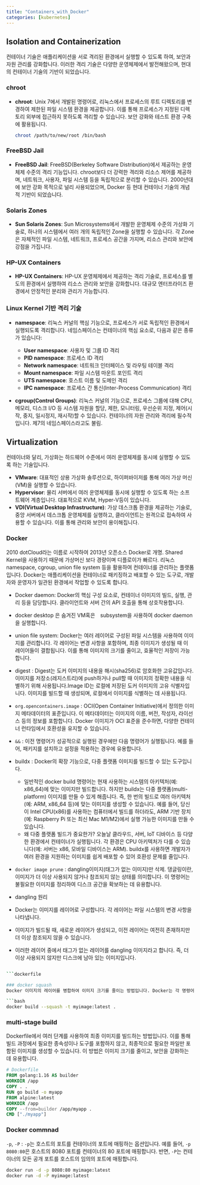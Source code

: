 ```yaml
---
title: "Containers_with_Docker"
categories: [kubernetes]
---
```


## Isolation and Containerization

컨테이너 기술은 애플리케이션을 서로 격리된 환경에서 실행할 수 있도록 하여, 보안과 자원 관리를 강화합니다. 이러한 격리 기술은 다양한 운영체제에서 발전해왔으며, 현대의 컨테이너 기술의 기반이 되었습니다.

### chroot

- **chroot**: Unix 7에서 개발된 명령어로, 리눅스에서 프로세스의 루트 디렉토리를 변경하여 제한된 파일 시스템 환경을 제공합니다. 이를 통해 프로세스가 지정된 디렉토리 외부에 접근하지 못하도록 격리할 수 있습니다. 보안 강화와 테스트 환경 구축에 활용됩니다.

  ```bash
  chroot /path/to/new/root /bin/bash
  ```

### FreeBSD Jail

- **FreeBSD Jail**: FreeBSD(Berkeley Software Distribution)에서 제공하는 운영체제 수준의 격리 기능입니다. chroot보다 더 강력한 격리와 리소스 제어를 제공하며, 네트워크, 사용자, 파일 시스템 등을 독립적으로 분리할 수 있습니다. 2000년대에 보안 강화 목적으로 널리 사용되었으며, Docker 등 현대 컨테이너 기술의 개념적 기반이 되었습니다.

### Solaris Zones

- **Sun Solaris Zones**: Sun Microsystems에서 개발한 운영체제 수준의 가상화 기술로, 하나의 시스템에서 여러 개의 독립적인 Zone을 실행할 수 있습니다. 각 Zone은 자체적인 파일 시스템, 네트워크, 프로세스 공간을 가지며, 리소스 관리와 보안에 강점을 가집니다.

### HP-UX Containers

- **HP-UX Containers**: HP-UX 운영체제에서 제공하는 격리 기술로, 프로세스를 별도의 환경에서 실행하여 리소스 관리와 보안을 강화합니다. 대규모 엔터프라이즈 환경에서 안정적인 분리와 관리가 가능합니다.

### Linux Kernel 기반 격리 기술

- **namespace**: 리눅스 커널의 핵심 기능으로, 프로세스가 서로 독립적인 환경에서 실행되도록 격리합니다. 네임스페이스는 컨테이너의 핵심 요소로, 다음과 같은 종류가 있습니다:
  - **User namespace**: 사용자 및 그룹 ID 격리
  - **PID namespace**: 프로세스 ID 격리
  - **Network namespace**: 네트워크 인터페이스 및 라우팅 테이블 격리
  - **Mount namespace**: 파일 시스템 마운트 포인트 격리
  - **UTS namespace**: 호스트 이름 및 도메인 격리
  - **IPC namespace**: 프로세스 간 통신(Inter-Process Communication) 격리

- **cgroup(Control Groups)**: 리눅스 커널의 기능으로, 프로세스 그룹에 대해 CPU, 메모리, 디스크 I/O 등 시스템 자원을 할당, 제한, 모니터링, 우선순위 지정, 제어(시작, 중지, 일시정지, 재시작)할 수 있습니다. 컨테이너의 자원 관리와 격리에 필수적입니다. 제7의 네임스페이스라고도 불림.

## Virtualization

컨테이너와 달리, 가상화는 하드웨어 수준에서 여러 운영체제를 동시에 실행할 수 있도록 하는 기술입니다.

- **VMware**: 대표적인 상용 가상화 솔루션으로, 하이퍼바이저를 통해 여러 가상 머신(VM)을 실행할 수 있습니다.
- **Hypervisor**: 물리 서버에서 여러 운영체제를 동시에 실행할 수 있도록 하는 소프트웨어 계층입니다. 대표적으로 KVM, Hyper-V등이 있습니다.
- **VDI(Virtual Desktop Infrastructure)**: 가상 데스크톱 환경을 제공하는 기술로, 중앙 서버에서 데스크톱 운영체제를 실행하고, 클라이언트는 원격으로 접속하여 사용할 수 있습니다. 이를 통해 관리와 보안이 용이해집니다.


### Docker
2010 dotCloud라는 이름로 시작하여 2013년 오픈소스 Docker로 개명. 
Shared Kernel을 사용하기 때문에 가상머신 보다 경량이며 디플로이가 빠르다.
리눅스 namespace, cgroup, union file system 등을 활용하여 컨테이너를 관리하는 플랫폼입니다. Docker는 애플리케이션을 컨테이너로 패키징하고 배포할 수 있는 도구로, 개발자와 운영자가 일관된 환경에서 작업할 수 있도록 합니다.



- Docker daemon: Docker의 핵심 구성 요소로, 컨테이너 이미지의 빌드, 실행, 관리 등을 담당합니다. 클라이언트와 서버 간의 API 호출을 통해 상호작용합니다.

- docker desktop 은 숨겨진 VM혹은　subsystem을 사용하여 docker daemon을 실행합니다.

- union file system: Docker는 여러 레이어로 구성된 파일 시스템을 사용하여 이미지를 관리합니다. 각 레이어는 변경 사항을 포함하며, 최종 이미지가 생성될 때 이 레이어들이 결합됩니다. 이를 통해 이미지의 크기를 줄이고, 효율적인 저장이 가능합니다.

- digest : Digest는 도커 이미지의 내용을 해시(sha256)로 암호화한 고유값입니다.
이미지를 저장소(레지스트리)에 push하거나 pull할 때 이미지의 정확한 내용을 식별하기 위해 사용됩니다.Image ID는 로컬에 저장된 도커 이미지의 고유 식별자입니다.
이미지를 빌드할 때 생성되며, 로컬에서 이미지를 식별하는 데 사용됩니다.


- `org.opencontainers.image` : OCI(Open Container Initiative)에서 정의한 이미지 메타데이터의 표준입니다. 이 메타데이터는 이미지의 이름, 버전, 작성자, 라이선스 등의 정보를 포함합니다. Docker 이미지가 OCI 표준을 준수하면, 다양한 컨테이너 런타임에서 호환성을 유지할 수 있습니다.

- `&&` : 이전 명령어가 성공적으로 실행된 경우에만 다음 명령어가 실행됩니다. 예를 들어, 
패키지를 설치하고 설정을 적용하는 경우에 유용합니다.

- buildx : Docker의 확장 기능으로, 다중 플랫폼 이미지를 빌드할 수 있는 도구입니다. 
  - 일반적인 docker build 명령어는 현재 사용하는 시스템의 아키텍처(예: x86_64)에 맞는 이미지만 빌드합니다. 하지만 buildx는 다중 플랫폼(multi-platform) 이미지를 만들 수 있게 해줍니다. 즉, 한 번의 빌드로 여러 아키텍처(예: ARM, x86_64 등)에 맞는 이미지를 생성할 수 있습니다. 예를 들어, 당신이 Intel CPU(x86)를 사용하는 컴퓨터에서 빌드를 하더라도, ARM 기반 장치(예: Raspberry Pi 또는 최신 Mac M1/M2)에서 실행 가능한 이미지를 만들 수 있습니다.
  - 왜 다중 플랫폼 빌드가 중요한가?
오늘날 클라우드, 서버, IoT 디바이스 등 다양한 환경에서 컨테이너가 실행됩니다. 각 환경은 CPU 아키텍처가 다를 수 있습니다(예: 서버는 x86, 모바일 디바이스는 ARM).
buildx를 사용하면 개발자가 여러 환경을 지원하는 이미지를 쉽게 배포할 수 있어 호환성 문제를 줄입니다.


- `docker image prune` : dangling이미지(태그가 없는 이미지)만 삭제. 댕글링이란, 이미지가 더 이상 사용되지 않거나 참조되지 않는 상태를 의미합니다. 이 명령어는 불필요한 이미지를 정리하여 디스크 공간을 확보하는 데 유용합니다.

-  dangling 원리
  - Docker는 이미지를 레이어로 구성합니다. 각 레이어는 파일 시스템의 변경 사항을 나타냅니다.
  - 이미지가 빌드될 때, 새로운 레이어가 생성되고, 이전 레이어는 여전히 존재하지만 더 이상 참조되지 않을 수 있습니다.
  - 이러한 레이어 중에서 태그가 없는 레이어를 dangling 이미지라고 합니다. 즉, 더 이상 사용되지 않지만 디스크에 남아 있는 이미지입니다.

```bash

```dockerfile

### docker squash
Docker 이미지의 레이어를 병합하여 이미지 크기를 줄이는 방법입니다. Docker는 각 명령어가 새로운 레이어를 생성하는 방식으로 이미지를 빌드합니다. 이로 인해 이미지가 커질 수 있는데, `docker squash`를 사용하면 이러한 레이어를 병합하여 최종 이미지의 크기를 줄일 수 있습니다.

```bash
docker build --squash -t myimage:latest .
```

### multi-stage build
Dockerfile에서 여러 단계를 사용하여 최종 이미지를 빌드하는 방법입니다. 이를 통해 빌드 과정에서 필요한 종속성이나 도구를 포함하지 않고, 최종적으로 필요한 파일만 포함된 이미지를 생성할 수 있습니다. 이 방법은 이미지 크기를 줄이고, 보안을 강화하는 데 유용합니다.  
```dockerfile
# Dockerfile
FROM golang:1.16 AS builder
WORKDIR /app
COPY . .
RUN go build -o myapp
FROM alpine:latest
WORKDIR /app
COPY --from=builder /app/myapp .
CMD ["./myapp"]
```

### Docker commnad
`-p`, `-P` : `-p`는 호스트의 포트를 컨테이너의 포트에 매핑하는 옵션입니다. 예를 들어, `-p 8080:80`은 호스트의 8080 포트를 컨테이너의 80 포트에 매핑합니다. 반면, `-P`는 컨테이너의 모든 공개 포트를 호스트의 임의의 포트에 매핑합니다.

```bash
docker run -d -p 8080:80 myimage:latest
docker run -d -P myimage:latest
```